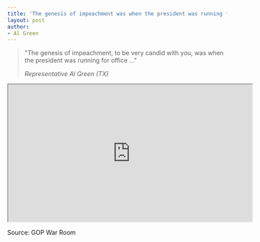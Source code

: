 ```yaml
---
title: 'The genesis of impeachment was when the president was running for office'
layout: post
author:
- Al Green
---
```


> "The genesis of impeachment, to be very candid with you, was when the president was running for office …"
>
> <cite>Representative Al Green (TX)</cite>

<iframe width="560" height="315" src="https://www.youtube.com/embed/Bk7gQfwquAM" title="The genesis of impeachment was when the president was running for office"></iframe>

Source: GOP War Room
